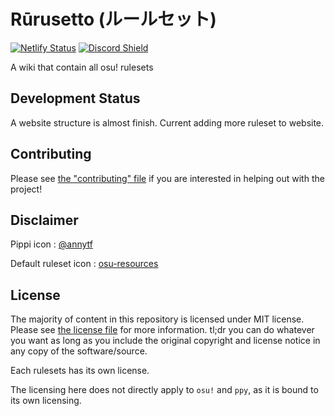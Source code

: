 # Rūrusetto (ルールセット)

 [![Netlify Status](https://api.netlify.com/api/v1/badges/dda6b2bf-05d7-4d90-ad9d-b2a4c1bca8fa/deploy-status)](https://app.netlify.com/sites/osu-ruleset/deploys)
 [![Discord Shield](https://discordapp.com/api/guilds/700619421466624050/widget.png?style=shield)](https://discord.gg/CQPNADu)

 A wiki that contain all osu! rulesets

## Development Status

A website structure is almost finish. Current adding more ruleset to website.

## Contributing

Please see [the "contributing" file](CONTRIBUTING.md) if you are interested in helping out with the project!

## Disclaimer

Pippi icon : [@annytf](https://twitter.com/annytf/status/991050258183434240)

Default ruleset icon : [osu-resources](https://github.com/ppy/osu-resources)

## License

The majority of content in this repository is licensed under MIT license. Please see [the license file](LICENSE) for more information. tl;dr you can do whatever you want as long as you include the original copyright and license notice in any copy of the software/source.

Each rulesets has its own license.

The licensing here does not directly apply to `osu!` and `ppy`, as it is bound to its own licensing.

